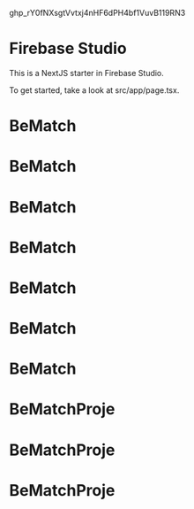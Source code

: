  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
# Firebase Studio

This is a NextJS starter in Firebase Studio.

To get started, take a look at src/app/page.tsx.
# BeMatch
# BeMatch
# BeMatch
# BeMatch
# BeMatch
# BeMatch
# BeMatch
# BeMatchProje
# BeMatchProje
# BeMatchProje

